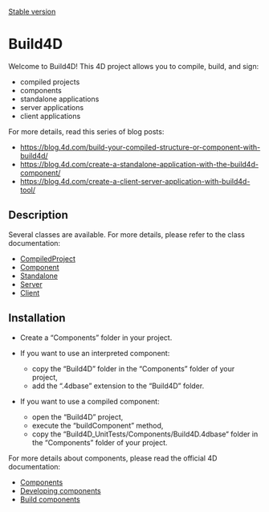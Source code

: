 [Stable version](./Build4D/tree/4D-20.x)


# Build4D

Welcome to Build4D! This 4D project allows you to compile, build, and sign:
* compiled projects
* components
* standalone applications
* server applications
* client applications

For more details, read this series of blog posts:
* https://blog.4d.com/build-your-compiled-structure-or-component-with-build4d/
* https://blog.4d.com/create-a-standalone-application-with-the-build4d-component/
* https://blog.4d.com/create-a-client-server-application-with-build4d-tool/

## Description

Several classes are available. For more details, please refer to the class documentation:
* [CompiledProject](./Build4D/Documentation/Classes/CompiledProject.md)
* [Component](./Build4D/Documentation/Classes/Component.md)
* [Standalone](./Build4D/Documentation/Classes/Standalone.md)
* [Server](./Build4D/Documentation/Classes/Server.md)
* [Client](./Build4D/Documentation/Classes/Client.md)


## Installation

* Create a “Components” folder in your project.

* If you want to use an interpreted component: 
  * copy the “Build4D” folder in the “Components” folder of your project, 
  * add the “.4dbase” extension to the “Build4D” folder.

* If you want to use a compiled component:
  * open the “Build4D” project, 
  * execute the “buildComponent” method,
  * copy the “Build4D_UnitTests/Components/Build4D.4dbase“ folder in the “Components” folder of your project.


For more details about components, please read the official 4D documentation:
* [Components](https://developer.4d.com/docs/Concepts/components/)
* [Developing components](https://developer.4d.com/docs/Extensions/develop-components)
* [Build components](https://developer.4d.com/docs/Desktop/building#build-component)
